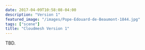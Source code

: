 ```yaml
---
date: 2017-04-09T10:58:08-04:00
description: "Version 1"
featured_image: "/images/Pope-Edouard-de-Beaumont-1844.jpg"
tags: ["scene"]
title: "Cloudmesh Version 1"
---
```


TBD.
